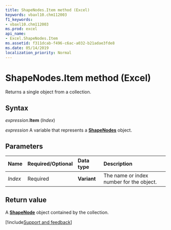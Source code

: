 ```yaml
---
title: ShapeNodes.Item method (Excel)
keywords: vbaxl10.chm112003
f1_keywords:
- vbaxl10.chm112003
ms.prod: excel
api_name:
- Excel.ShapeNodes.Item
ms.assetid: f311dcab-f496-c6ac-a032-b21adae3fde8
ms.date: 05/14/2019
localization_priority: Normal
---
```



# ShapeNodes.Item method (Excel)

Returns a single object from a collection.


## Syntax

_expression_.**Item** (_Index_)

_expression_ A variable that represents a **[ShapeNodes](Excel.ShapeNodes.md)** object.


## Parameters

|Name|Required/Optional|Data type|Description|
|:-----|:-----|:-----|:-----|
| _Index_|Required| **Variant**|The name or index number for the object.|

## Return value

A **[ShapeNode](Excel.ShapeNode.md)** object contained by the collection.




[!include[Support and feedback](~/includes/feedback-boilerplate.md)]